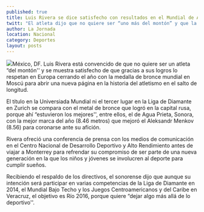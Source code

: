 ```yaml
---
published: true
title: Luis Rivera se dice satisfecho con resultados en el Mundial de Atletismo Moscú 2013
twitt: "El atleta dijo que no quiere ser “uno más del montón” y que la justa deportiva de Rusia no se compara con otros campeonatos en los que ha participado ya que ahí “estuvieron los mejores''"
author: La Jornada
location: Nacional
category: Deportes
layout: posts
---
```


![](http://i.imgur.com/X8wO99gm.jpg)México, DF. Luis Rivera está convencido de que no quiere ser un atleta “del montón'' y se muestra satisfecho de que gracias a sus logros lo respetan en Europa cerrando el año con la medalla de bronce mundial en Moscú para abrir una nueva página en la historia del atletismo en el salto de longitud.

El título en la Universiada Mundial ni el tercer lugar en la Liga de Diamante en Zurich se compara con el metal de bronce que logró en la capital rusa, porque ahí “estuvieron los mejores'', entre ellos, el de Agua Prieta, Sonora, con la mejor marca del año (8.46 metros) que mejoró el Aleksandr Menkov (8.56) para coronarse ante su afición.

Rivera ofreció una conferencia de prensa con los medios de comunicación en el Centro Nacional de Desarrollo Deportivo y Alto Rendimiento antes de viajar a Monterrey para refrendar su compromiso de ser parte de una nueva generación en la que los niños y jóvenes se involucren al deporte para cumplir sueños.

Recibiendo el respaldo de los directivos, el sonorense dijo que aunque su intención será participar en varias competencias de la Liga de Diamante en 2014, el Mundial Bajo Techo y los Juegos Centroamericanos y del Caribe en Veracruz, el objetivo es Río 2016, porque quiere “dejar algo más allá de lo deportivo''.

